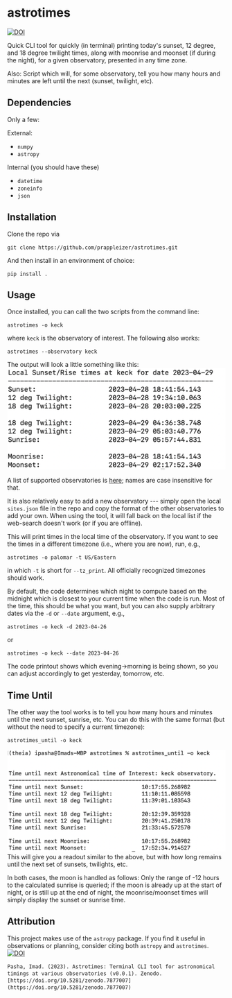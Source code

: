 # astrotimes

[![DOI](https://zenodo.org/badge/DOI/10.5281/zenodo.7877007.svg)](https://doi.org/10.5281/zenodo.7877007)


Quick CLI tool for quickly (in terminal) printing today's sunset, 12 degree, and 18 degree twilight times, along with moonrise and moonset (if during the night), for a given observatory, presented in any time zone.

Also: Script which will, for some observatory, tell you how many hours and minutes are left until the next (sunset, twilight, etc). 

## Dependencies
Only a few: 

External:
- `numpy`
- `astropy`

Internal (you should have these)
- `datetime`
- `zoneinfo`
- `json`


## Installation 
Clone the repo via 

```
git clone https://github.com/prappleizer/astrotimes.git
```
And then install in an environment of choice: 

```
pip install .
```

## Usage

Once installed, you can call the two scripts from the command line:

```
astrotimes -o keck
```
where `keck` is the observatory of interest. The following also works:

```
astrotimes --observatory keck
```
The output will look a little something like this: 
![image of astrotime output](img/astrotimes.png)

A list of supported observatories is [here](https://github.com/astropy/astropy-data/blob/gh-pages/coordinates/sites.json); names are case insensitive for that.

It is also relatively easy to add a new observatory --- simply open the local `sites.json` file in the repo and copy the format of the other observatories to add your own. When using the tool, it will fall back on the local list if the web-search doesn't work (or if you are offline).

This will print times in the local time of the observatory. If you want to see the times in a different timezone (i.e., where you are now), run, e.g., 

```
astrotimes -o palomar -t US/Eastern
```
in which `-t` is short for `--tz_print`. All officially recognized timezones should work. 

By default, the code determines which night to compute based on the midnight which is closest to your current time when the code is run. Most of the time, this should be what you want, but you can also supply arbitrary dates via the `-d` or `--date` argument, e.g., 

```
astrotimes -o keck -d 2023-04-26
```
or
```
astrotimes -o keck --date 2023-04-26
```

The code printout shows which evening->morning is being shown, so you can adjust accordingly to get yesterday, tomorrow, etc.

## Time Until

The other way the tool works is to tell you how many hours and minutes until the next sunset, sunrise, etc. You can do this with the same format (but without the need to specify a current timezone):

```
astrotimes_until -o keck
```
![image of astrotime until output](img/astrotimes_until.png)
This will give you a readout similar to the above, but with how long remains until the next set of sunsets, twilights, etc. 

In both cases, the moon is handled as follows: Only the range of -12 hours to the calculated sunrise is queried; if the moon is already up at the start of night, or is still up at the end of night, the moonrise/moonset times will simply display the sunset or sunrise time. 


## Attribution 

This project makes use of the `astropy` package. If you find it useful in observations or planning, consider citing both `astropy` and `astrotimes`. 
[![DOI](https://zenodo.org/badge/DOI/10.5281/zenodo.7877007.svg)](https://doi.org/10.5281/zenodo.7877007)
```
Pasha, Imad. (2023). Astrotimes: Terminal CLI tool for astronomical timings at various observatories (v0.0.1). Zenodo. [https://doi.org/10.5281/zenodo.7877007](https://doi.org/10.5281/zenodo.7877007)
```
